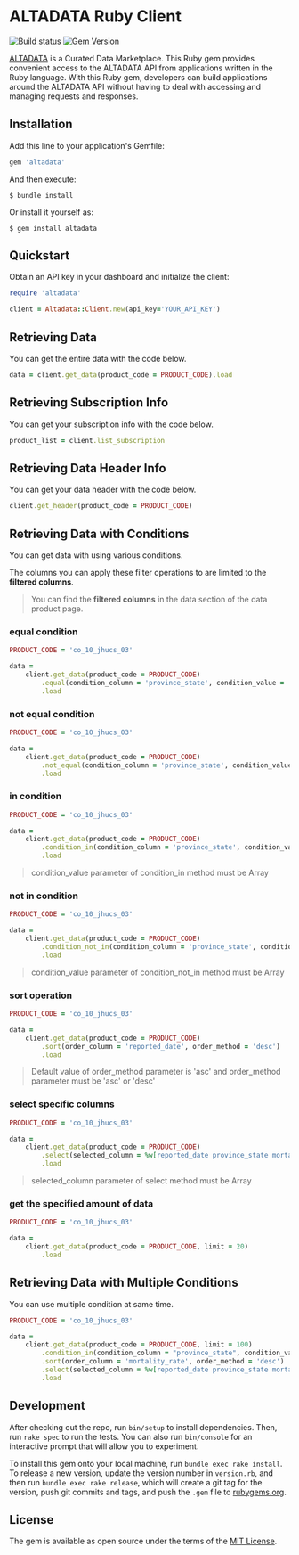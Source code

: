 # ALTADATA Ruby Client

[![Build status](https://github.com/altabering/altadata-ruby/workflows/build/badge.svg)](https://github.com/altabering/altadata-ruby/actions)
[![Gem Version](https://badge.fury.io/rb/altadata.svg)](https://rubygems.org/gems/altadata)

[ALTADATA](https://www.altadata.io) is a Curated Data Marketplace. This Ruby gem provides convenient access to the ALTADATA API from applications written in the Ruby language. With this Ruby gem, developers can build applications around the ALTADATA API without having to deal with accessing and managing requests and responses.

## Installation

Add this line to your application's Gemfile:

```ruby
gem 'altadata'
```

And then execute:

    $ bundle install

Or install it yourself as:

    $ gem install altadata


## Quickstart

Obtain an API key in your dashboard and initialize the client:

```ruby
require 'altadata'

client = Altadata::Client.new(api_key='YOUR_API_KEY')
```

## Retrieving Data

You can get the entire data with the code below.

```ruby
data = client.get_data(product_code = PRODUCT_CODE).load
```

## Retrieving Subscription Info

You can get your subscription info with the code below.

```ruby
product_list = client.list_subscription
```

## Retrieving Data Header Info

You can get your data header with the code below.

```ruby
client.get_header(product_code = PRODUCT_CODE)
```

## Retrieving Data with Conditions

You can get data with using various conditions.

The columns you can apply these filter operations to are limited to the **filtered columns**.

> You can find the **filtered columns** in the data section of the data product page.

### equal condition

```ruby
PRODUCT_CODE = 'co_10_jhucs_03'

data =
    client.get_data(product_code = PRODUCT_CODE)
        .equal(condition_column = 'province_state', condition_value = 'Alabama')
        .load
```

### not equal condition

```ruby
PRODUCT_CODE = 'co_10_jhucs_03'

data =
    client.get_data(product_code = PRODUCT_CODE)
        .not_equal(condition_column = 'province_state', condition_value = 'Montana')
        .load
```

### in condition

```ruby
PRODUCT_CODE = 'co_10_jhucs_03'

data =
    client.get_data(product_code = PRODUCT_CODE)
        .condition_in(condition_column = 'province_state', condition_value = %w[Montana Utah])
        .load
```

> condition_value parameter of condition_in method must be Array

### not in condition

```ruby
PRODUCT_CODE = 'co_10_jhucs_03'

data =
    client.get_data(product_code = PRODUCT_CODE)
        .condition_not_in(condition_column = 'province_state', condition_value = %w[Montana Utah Alabama])
        .load
```

> condition_value parameter of condition_not_in method must be Array

### sort operation

```ruby
PRODUCT_CODE = 'co_10_jhucs_03'

data =
    client.get_data(product_code = PRODUCT_CODE)
        .sort(order_column = 'reported_date', order_method = 'desc')
        .load
```

> Default value of order_method parameter is 'asc' and order_method parameter must be 'asc' or 'desc'

### select specific columns

```ruby
PRODUCT_CODE = 'co_10_jhucs_03'

data =
    client.get_data(product_code = PRODUCT_CODE)
        .select(selected_column = %w[reported_date province_state mortality_rate])
        .load
```

> selected_column parameter of select method must be Array

### get the specified amount of data

```ruby
PRODUCT_CODE = 'co_10_jhucs_03'

data =
    client.get_data(product_code = PRODUCT_CODE, limit = 20)
        .load
```

## Retrieving Data with Multiple Conditions

You can use multiple condition at same time.

```ruby
PRODUCT_CODE = 'co_10_jhucs_03'

data =
    client.get_data(product_code = PRODUCT_CODE, limit = 100)
        .condition_in(condition_column = "province_state", condition_value = %w[Montana Utah])
        .sort(order_column = 'mortality_rate', order_method = 'desc')
        .select(selected_column = %w[reported_date province_state mortality_rate])
        .load
```

## Development

After checking out the repo, run `bin/setup` to install dependencies. Then, run `rake spec` to run the tests. You can also run `bin/console` for an interactive prompt that will allow you to experiment.

To install this gem onto your local machine, run `bundle exec rake install`. To release a new version, update the version number in `version.rb`, and then run `bundle exec rake release`, which will create a git tag for the version, push git commits and tags, and push the `.gem` file to [rubygems.org](https://rubygems.org).


## License

The gem is available as open source under the terms of the [MIT License](https://github.com/altabering/altadata-ruby/blob/master/LICENSE).
